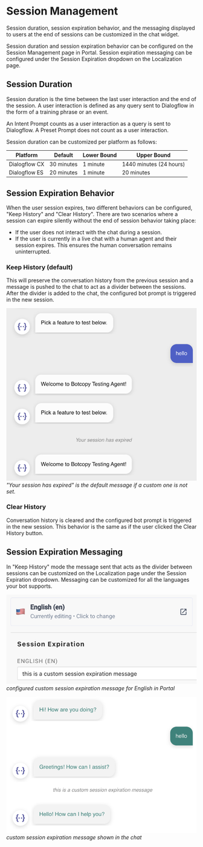 # Session Management

Session duration, session expiration behavior, and the messaging displayed to users at the end of sessions can be customized in the chat widget. 

Session duration and session expiration behavior can be configured on the Session Management page in Portal. Session expiration messaging can be configured under the Session Expiration dropdown on the Localization page.

## Session Duration

Session duration is the time between the last user interaction and the end of the session. A user interaction is defined as any query sent to Dialogflow in the form of a training phrase or an event.

An Intent Prompt counts as a user interaction as a query is sent to Dialogflow. A Preset Prompt does not count as a user interaction.

Session duration can be customized per platform as follows:

| **Platform**  | **Default** | **Lower Bound** | **Upper Bound**         |
|---------------|-------------|-----------------|-------------------------|
| Dialogflow CX | 30 minutes  | 1 minute        | 1440 minutes (24 hours) |
| Dialogflow ES | 20 minutes  | 1 minute        | 20 minutes              |

## Session Expiration Behavior

When the user session expires, two different behaviors can be configured, "Keep History" and "Clear History". There are two scenarios where a session can expire silently without the end of session behavior taking place: 
- If the user does not interact with the chat during a session. 
- If the user is currently in a live chat with a human agent and their session expires. This ensures the human conversation remains uninterrupted.

### Keep History (default)

This will preserve the conversation history from the previous session and a message is pushed to the chat to act as a divider between the sessions. After the divider is added to the chat, the configured bot prompt is triggered in the new session.

![Keep History](../_assets/keep-history.png)
*"Your session has expired" is the default message if a custom one is not set.*

### Clear History

Conversation history is cleared and the configured bot prompt is triggered in the new session. This behavior is the same as if the user clicked the Clear History button.

## Session Expiration Messaging

In "Keep History" mode the message sent that acts as the divider between sessions can be customized on the Localization page under the Session Expiration dropdown. Messaging can be customized for all the languages your bot supports.

![Portal Custom Session Expiration Messaging](../_assets/portal-custom-session-expiration-message.png)
*configured custom session expiration message for English in Portal*

![Chat Custom Session Expiration Messaging](../_assets/custom-session-expiration-message.png)
*custom session expiration message shown in the chat*
